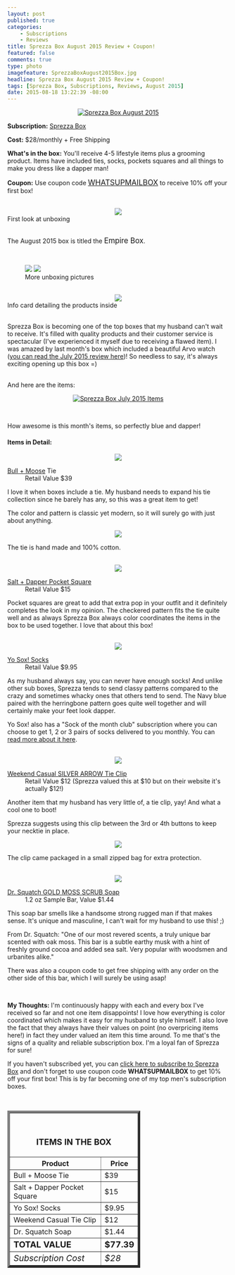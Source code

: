 ```yaml
---
layout: post
published: true
categories: 
    - Subscriptions
    - Reviews
title: Sprezza Box August 2015 Review + Coupon!
featured: false
comments: true
type: photo
imagefeature: SprezzaBoxAugust2015Box.jpg
headline: Sprezza Box August 2015 Review + Coupon!
tags: [Sprezza Box, Subscriptions, Reviews, August 2015]
date: 2015-08-18 13:22:39 -08:00
---
```


<center><a href="http://www.sprezzabox.com?rfsn=103516.e98b8" target="_blank">
<img src="/images/SprezzaBoxAugust2015Box.jpg" border="0" style="border:none;max-width:100%;" alt="Sprezza Box August 2015" />
</a></center>
<p><b>Subscription:</b> <a href="http://www.sprezzabox.com?rfsn=103516.e98b8" target="_blank">Sprezza Box</a></p>
<p><b>Cost:</b> $28/monthly + Free Shipping</p>
<p><b>What's in the box:</b> You'll receive 4-5 lifestyle items plus a grooming product. Items have included ties, socks, pockets squares and all things to make you dress like a dapper man!</p>
<p><b>Coupon:</b> Use coupon code <a href="http://www.sprezzabox.com?rfsn=103516.e98b8" target="_blank"><big>WHATSUPMAILBOX</big></a> to receive 10% off your first box!</p>
<br>

<center><img src='/images/SprezzaBoxAugust2015OpenBox.jpg'></center>
<figcaption>First look at unboxing</figcaption>
<br>

<p>The August 2015 box is titled the <big>Empire Box</big>.</p>
<br>

<figure class="half">
        <img src='/images/SprezzaBoxAugust2015OpenBox2.jpg'>
        <img src='/images/SprezzaBoxAugust2015OpenBox3.jpg'>
        <figcaption>More unboxing pictures</figcaption>
</figure>

<br>

<center><img src='/images/SprezzaBoxAugust2015Info.jpg'></center>
<figcaption>Info card detailing the products inside</figcaption>

<br>

<p>Sprezza Box is becoming one of the top boxes that my husband can't wait to receive. It's filled with quality products and their customer service is spectacular (I've experienced it myself due to receiving a flawed item). I was amazed by last month's box which included a beautiful Arvo watch (<a href="http://whatsupmailbox.com/subscriptions/reviews/Sprezza-Box-Subscription-July-2015-Review-Coupon/" target="_blank">you can read the July 2015 review here</a>)! So needless to say, it's always exciting opening up this box =)</p>
<br>

<DT>And here are the items:</DT>

<p><center><a href="http://www.sprezzabox.com?rfsn=103516.e98b8" target="_blank">
<img src="/images/SprezzaBoxAugust2015Items.jpg" border="0" style="border:none;max-width:100%;" alt="Sprezza Box July 2015 Items" />
</a></center></p>
<br>

<p>How awesome is this month's items, so perfectly blue and dapper!</p>

<H4>Items in Detail:</H4>

<p><center><img src='/images/SprezzaBoxAugust2015Tie2.jpg'></center></p>
<DL>
<DT><a href="http://www.bullandmoose.com" target="_blank">Bull + Moose</a> Tie</DT>
<DD>Retail Value $39</DD>
</DL>

<p>I love it when boxes include a tie. My husband needs to expand his tie collection since he barely has any, so this was a great item to get!</p>
<p>The color and pattern is classic yet modern, so it will surely go with just about anything.</p>

<center><img src='/images/SprezzaBoxAugust2015Tie.jpg'></center>
<p>The tie is hand made and 100% cotton.</p>
<br>

<center><img src='/images/SprezzaBoxAugust2015PocketSquare.jpg'></center>
<DL>
<DT><a href="http://saltdapper.com/pocket-squares.html" target="_blank">Salt + Dapper Pocket Square</a></DT>
<DD>Retail Value $15</DD>
</DL>

<p>Pocket squares are great to add that extra pop in your outfit and it definitely completes the look in my opinion. The checkered pattern fits the tie quite well and as always Sprezza Box always color coordinates the items in the box to be used together. I love that about this box!</p>
<br>

<center><img src='/images/SprezzaBoxAugust2015Socks.jpg'></center>
<DL>
<DT><a href="https://www.yo-sox.com/collections/mens-socks" target="_blank">Yo Sox! Socks</a></DT>
<DD>Retail Value $9.95</DD>
</DL>

<p>As my husband always say, you can never have enough socks! And unlike other sub boxes, Sprezza tends to send classy patterns compared to the crazy and sometimes whacky ones that others tend to send. The Navy blue paired with the herringbone pattern goes quite well together and will certainly make your feet look dapper.</p>

<p>Yo Sox! also has a "Sock of the month club" subscription where you can choose to get 1, 2 or 3 pairs of socks delivered to you monthly. You can <a href="https://www.yo-sox.com/collections/sock-of-the-month-club" target="_blank">read more about it here</a>.</p>
<br>

<center><img src='/images/SprezzaBoxAugust2015TieClip.jpg'></center>
<DL>
<DT><a href="http://www.weekendcasual.com/collections/tie-clips/products/silver-arrow-tie-clip-1-75" target="_blank">Weekend Casual SILVER ARROW Tie Clip</a></DT>
<DD>Retail Value $12 (Sprezza valued this at $10 but on their website it's actually $12!)</DD>
</DL>

<p>Another item that my husband has very little of, a tie clip, yay! And what a cool one to boot!</p>

<p>Sprezza suggests using this clip between the 3rd or 4th buttons to keep your necktie in place.</p>

<center><img src='/images/SprezzaBoxAugust2015TieClip2.jpg'></center>
<p>The clip came packaged in a small zipped bag for extra protection.</p>
<br>

<center><img src='/images/SprezzaBoxAugust2015Soap.jpg'></center>
<DL>
<DT><a href="http://drsquatch.com/collections/our-products/products/gold-moss-scrub" target="_blank">Dr. Squatch GOLD MOSS SCRUB Soap</a></DT>
<DD>1.2 oz Sample Bar, Value $1.44</DD>
</DL>

<p>This soap bar smells like a handsome strong rugged man if that makes sense. It's unique and masculine, I can't wait for my husband to use this! ;)</p>
<p>From Dr. Squatch: "One of our most revered scents, a truly unique bar scented with oak moss. This bar is a subtle earthy musk with a hint of freshly ground cocoa and added sea salt.  Very popular with woodsmen and urbanites alike."</p>
<p>There was also a coupon code to get free shipping with any order on the other side of this bar, which I will surely be using asap!</p>
<br>

<p><i class="icon-exclamation-sign"></i><b> My Thoughts:</b> I'm continuously happy with each and every box I've received so far and not one item disappoints! I love how everything is color coordinated which makes it easy for my husband to style himself. I also love the fact that they always have their values on point (no overpricing items here!) in fact they under valued an item this time around. To me that's the signs of a quality and reliable subscription box. I'm a loyal fan of Sprezza for sure!</p>

<p>If you haven't subscribed yet, you can <a href="http://www.sprezzabox.com?rfsn=103516.e98b8" target="_blank">click here to subscribe to Sprezza Box</a> and don't forget to use coupon code <b>WHATSUPMAILBOX</b> to get 10% off your first box! This is by far becoming one of my top men's subscription boxes.</p>
<br>

<TABLE  BORDER="5" style="width:60%">
   <TR>
      <TH COLSPAN="2">
         <H3><BR><center>ITEMS IN THE BOX</center></H3>
      </TH>
   </TR>
      <TH>Product</TH>
      <TH>Price</TH>
  <TR>
      <TD>Bull + Moose Tie</TD>
      <TD>$39</TD>
   </TR>
   <TR>
      <TD>Salt + Dapper Pocket Square</TD>
      <TD>$15</TD>
   </TR>
    <TR>
      <TD>Yo Sox! Socks</TD>
      <TD>$9.95</TD>
   </TR>
    <TR>
      <TD>Weekend Casual Tie Clip</TD>
      <TD>$12</TD>
   </TR>
    <TR>
      <TD>Dr. Squatch Soap</TD>
      <TD>$1.44</TD>
   </TR>
   <TR>
      <TD><b><big>TOTAL VALUE</big></b></TD>
      <TD><b><big>$77.39</big></b></TD>
   </TR>
   <TR>
      <TD><i><big>Subscription Cost</big></i></TD>
      <TD><i><big>$28</big></i></TD>
   </TR>
</TABLE>
